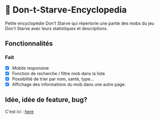 # :notebook_with_decorative_cover: Don-t-Starve-Encyclopedia
Petite encyclopédie Don't Starve qui répertorie une partie des mobs du jeu Don't Starve avec leurs statistiques et descriptions.

## Fonctionnalités
### Fait
- [x] Mobile responsive
- [x] Fonction de recherche / filtre mob dans la liste
- [x] Possibilité de trier par nom, santé, type...
- [x] Affichage des informations du mob dans une autre page.

## Idée, idée de feature, bug?
C'est ici : [here](https://github.com/d0tcom/RandomizeGradient/issues)